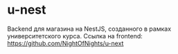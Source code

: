 # u-nest

Backend для магазина на NestJS, созданного в рамках университетского курса.
Ссылка на frontend: https://github.com/NightOfNights/u-next
